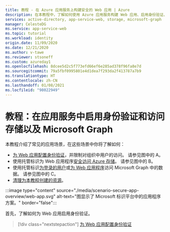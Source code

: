 ```yaml
---
title: 教程 - 在 Azure 应用服务上构建安全的 Web 应用 | Azure
description: 在本教程中，了解如何使用 Azure 应用服务构建 Web 应用、启用身份验证、调用 Azure 存储和调用 Microsoft Graph。
services: active-directory, app-service-web, storage, microsoft-graph
manager: CelesteDG
ms.service: app-service-web
ms.topic: tutorial
ms.workload: identity
origin.date: 11/09/2020
ms.date: 12/21/2020
ms.author: v-tawe
ms.reviewer: stsoneff
ms.custom: azureday1
ms.openlocfilehash: 8dcee5d2c5f773efd66ef6e285ad378f96fa8e7d
ms.sourcegitcommit: 79a5fbf0995801e4d1dea7f293da2f413787a7b9
ms.translationtype: HT
ms.contentlocale: zh-CN
ms.lasthandoff: 01/08/2021
ms.locfileid: "98022949"
---
```

# <a name="tutorial-enable-authentication-in-app-service-and-access-storage-and-microsoft-graph"></a>教程：在应用服务中启用身份验证和访问存储以及 Microsoft Graph

本教程介绍了常见的应用场景，在这些场景中你将了解如何：

- [为 Web 应用配置身份验证](scenario-secure-app-authentication-app-service.md)，并限制对组织中用户的访问。 请参见图中的 A。
- 使用托管标识为 Web 应用程序[安全访问 Azure 存储](scenario-secure-app-access-storage.md)。 请参见图中的 B。
- 使用托管标识[为登录的用户](scenario-secure-app-access-microsoft-graph-as-user.md)或[为 Web 应用程序](scenario-secure-app-access-microsoft-graph-as-app.md)访问 Microsoft Graph 中的数据。 请参见图中的 C。
- [清理为本教程创建的资源](scenario-secure-app-clean-up-resources.md)。

:::image type="content" source="./media/scenario-secure-app-overview/web-app.svg" alt-text="图显示了 Microsoft 标识平台中的应用程序方案。" border="false":::

首先，了解如何为 Web 应用启用身份验证。

> [!div class="nextstepaction"]
> [为 Web 应用配置身份验证](scenario-secure-app-authentication-app-service.md)

